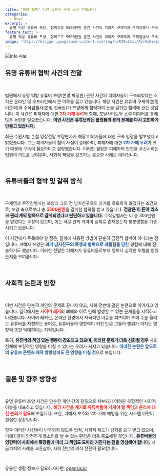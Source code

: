 ```yaml
---
title: ‘쯔양 협박’ 사건 유튜버 구속 소식 전해졌다!
categories:
  - News
excerpt: >
  유명 먹방 유튜버 쯔양, 협박으로 5500만원 뜯긴 사건의 피의자 구제역과 주작감별사 구속! 2차 가해 우려 속에 검찰 수사 시작, 진실은 무엇일까? 클릭해 궁금증을 풀어보세요!
feature_text: >
  유명 먹방 유튜버 쯔양, 협박으로 5500만원 뜯긴 사건의 피의자 구제역과 주작감별사 구속! 2차 가해 우려 속에 검찰 수사 시작, 진실은 무엇일까? 클릭해 궁금증을 풀어보세요!
image: 'https://blogger.googleusercontent.com/img/b/R29vZ2xl/AVvXsEixyZcFfHzMRdzZMjFBmAUKJYCLCGyLL1o632UiGVXcaFdKo_bkvkuCioo0uUKlGfBVcT3P84aROyZIXSBEx3Aw5nCQ3pTgDom1WDC4m8eifvWiAmWEEVb4x6G_l8C0QH225ldMjyaFvpxGEBGNO37VmDTDMHGhJPq73UglMfDca1-0aw/s1600/blogspot.png'
---
```


<p><img src="https://blogger.googleusercontent.com/img/b/R29vZ2xl/AVvXsEixyZcFfHzMRdzZMjFBmAUKJYCLCGyLL1o632UiGVXcaFdKo_bkvkuCioo0uUKlGfBVcT3P84aROyZIXSBEx3Aw5nCQ3pTgDom1WDC4m8eifvWiAmWEEVb4x6G_l8C0QH225ldMjyaFvpxGEBGNO37VmDTDMHGhJPq73UglMfDca1-0aw/s1600/blogspot.png" alt="info 속보" /></p>

<h2 data-ke-size="size26">유명 유튜버 협박 사건의 전말</h2>

<p data-ke-size="size16">&nbsp;</p>

<p>법원에서 유명 먹방 유튜버 쯔양(본명 박정원) 관련 사건의 피의자들이 구속되었다는 소식은 온라인 및 오프라인에서 큰 이목을 끌고 있습니다. 해당 사건은 유튜버 구제역(본명 이준희)과 주작감별사(본명 전국진)가 쯔양에게 협박하여 돈을 갈취한 혐의에 관한 것입니다. 이 사건은 피해자에 대한 <b><span style="color: #ee2323;">2차 가해 우려</span></b>와 함께, 포털사이트와 소셜 미디어를 통해 많은 논란을 일으켰습니다. <b><span style="background-color: #21538527;">이번 사건은 유튜브라는 플랫폼의 윤리 문제를 다시 고민하게 만들고 있습니다.</span></b></p>

<p>최근 수원지법 손철 영장전담 부장판사가 해당 피의자들에 대한 구속 영장을 발부했다고 밝혔습니다. 그는 피의자들의 혐의 사실이 중대하며, 피해자에 대한 <b><span style="color: #1a5490;">2차 가해 우려</span></b>가 크기 때문에 구속이 필요하다고 설명했습니다. 이러한 결정은 피해자의 안전을 우선시하는 법원의 의도를 보여주며, 사회적 책임을 강조하는 중요한 사례로 여겨집니다.</p>

<p data-ke-size="size16">&nbsp;</p>

<h2 data-ke-size="size26">유튜버들의 협박 및 갈취 방식</h2>

<p data-ke-size="size16">&nbsp;</p>

<p>구제역과 주작감별사는 쯔양과 그의 전 남자친구와의 과거를 폭로하지 않겠다는 조건으로, 쯔양 측으로부터 총 <b><span style="color: #ee2323;">5500만원</span></b>을 갈취한 혐의를 받고 있습니다. <b><span style="background-color: #21538527;">검찰은 이 돈이 리스크 관리 계약 명목으로 갈취되었다고 판단하고 있습니다.</span></b> 주작감별사는 이 중 300만원을 받았다는 주장이 있으며, 이는 서로 간의 계약이 실제로 존재했는지 불분명함을 가중시키고 있습니다.</p>

<p>이 사건에서 주목해야 할 점은, 갈취에 사용된 방법이 단순히 금전적 협박이 아니라는 점입니다. 피해자 쯔양은 <b><span style="color: #1a5490;">과거 남자친구의 폭행과 협박으로 괴롭힘을 당한</span></b> 경험에 대해 진술하기도 했습니다. 이러한 전말은 피해자가 유튜버들로부터 얼마나 심각한 위협을 받았는지를 보여줍니다. </p>

<p data-ke-size="size16">&nbsp;</p>

<h2 data-ke-size="size26">사회적 논란과 반향</h2>

<p data-ke-size="size16">&nbsp;</p>

<p>이번 사건은 단순히 개인의 문제로 끝나지 않고, 사회 전반에 걸친 논란으로 이어지고 있습니다. 일각에서는 <b><span style="color: #ee2323;">사이버 레커</span></b>의 폐해와 이로 인해 발생할 수 있는 문제들을 지적하고 나섰습니다. 사이버 레커란, 온라인 환경에서 자극적인 이슈를 퍼뜨리며 조회 수를 올리는 유튜버를 지칭하는 용어로, 유튜버들의 영향력이 커진 만큼 그들의 행위가 미치는 영향력 또한 막대하다는 지적입니다. </p>

<p>특히, <b><span style="background-color: #21538527;">유튜버의 책임 있는 행동이 강조되고 있으며, 이러한 문제가 더욱 심화될 경우</span></b> 사회 전체에 부정적인 영향을 미칠 수 있다는 우려가 커지고 있습니다. <b><span style="color: #1a5490;">이러한 논란은 앞으로의 유튜브 콘텐츠 제작 방향성에도 큰 영향을 미칠 것</span></b>으로 보입니다. </p>

<p data-ke-size="size16">&nbsp;</p>

<h2 data-ke-size="size26">결론 및 향후 방향성</h2>

<p data-ke-size="size16">&nbsp;</p>

<p>유명 유튜버 쯔양 사건은 단순한 개인 간의 갈등으로 치부되기 어려운 복합적인 사회적 이슈를 내포하고 있습니다. <b><span style="color: #ee2323;">해당 사건을 계기로 유튜버들이 가져야 할 책임과 윤리에 대한 논의가 필요</span></b>해 보입니다. 또한, 피해자 보호와 2차 가해 예방을 위한 시스템 마련이 절실한 상황입니다.</p>

<p>향후 이러한 사건들이 반복되지 않도록 법적, 사회적 제도가 강화를 요구 받고 있으며, 피해자들이 안전하게 목소리를 낼 수 있는 환경은 더욱 중요해질 것입니다. <b><span style="background-color: #21538527;">유튜버들의 영향력이 사회에서 확장됨에 따라 그 책임도 도따라 커진다는 점을 명심해야 합니다.</span></b> 지금까지의 사례를 교훈삼아, 사회 전반의 의식 전환이 필요합니다. </p>

<p data-ke-size="size16">&nbsp;</p>
유용한 생활 정보가 필요하시다면, <a href="https://opensis.kr" rel="dofollow">opensis.kr</a>


